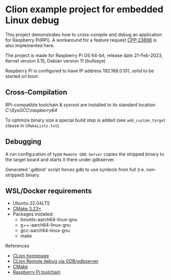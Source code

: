 Clion example project for embedded Linux debug
===



This project demonstrates how to cross-compile and debug an application for Raspberry Pi(RPi).
A workaround for a feature request
[CPP-23898](https://youtrack.jetbrains.com/issue/CPP-23898) is also implemented here.

The project is made for Raspberry Pi OS 64-bit, release date 21-Feb-2023,
Kernel version 5.15, Debian version 11 (bullseye)

Raspberry Pi is configured to have IP address 192.168.0.101, *sshd* to be started on boot.

Cross-Compilation
---
RPi-compatible toolchain & sysroot are installed to 
its standard location *C:\SysGCC\raspberry64*

To optimize binary size a special build step is added (see `add_custom_target` clause in `CMakeLists.txt`).
 

Debugging
---
A run configuration of type `Remote GDB Server` copies the stripped binary to the target board 
and starts it there under gdbserver. 

Generated '.gdbinit' script forces gdb to use symbols from full (i.e. non-stripped) binary.

WSL/Docker requirements
---
* Ubuntu 22.04LTS
* [CMake 3.23+](https://cmake.org/download/)
* Packages installed: 
  * binutils-aarch64-linux-gnu
  * g++-aarch64-linux-gnu
  * gcc-aarch64-linux-gnu
  * make

References
* [CLion homepage](https://www.jetbrains.com/clion/) 
* [CLion Remote debug via GDB/gdbserver](https://www.jetbrains.com/help/clion/remote-debug-via-gdb-gdbserver.html)
* [CMake](https://cmake.org/)
* [Raspberry Pi toolchain](https://gnutoolchains.com/raspberry64/)